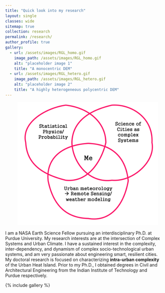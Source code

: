 ```yaml
---
title: "Quick look into my research"
layout: single
classes: wide
sitemap: true
collection: research
permalink: /research/
author_profile: true
gallery:
  - url: /assets/images/RGL_homo.gif
    image_path: /assets/images/RGL_homo.gif
    alt: "placeholder image 1"
    title: "A monocentric DEM"
  - url: /assets/images/RGL_hetero.gif
    image_path: /assets/images/RGL_hetero.gif
    alt: "placeholder image 2"
    title: "A highly heterogeneous polycentric DEM"
---
```



<figure style="width: 450px" class="align-right">
  <img src="/assets/images/Research-Venn-white.png" alt="Research Venn">
</figure>

I am a NASA Earth Science Fellow pursuing an interdisciplinary Ph.D. at Purdue University. My research interests are at the intersection of Complex Systems and Urban Climate. I have a sustained interest in the complexity, inter-dependency, and dynamism of complex socio-technological urban systems, and am very passionate about engineering smart, resilient cities. My doctoral research is focused on characterizing **intra-urban complexity** of the Urban Heat Island. Prior to my Ph.D., I obtained degrees in Civil and Architectural Engineering from the Indian Institute of Technology and Purdue respectively.


{% include gallery %}


<!--
This page is under construction
## Intra-urban heat islets

<figure style="width: 850px" class="align-center">
  <img src="/assets/images/World_Map.png" alt="">
</figure>

-->
